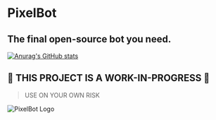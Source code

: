 # PixelBot
## The final open-source bot you need.



[![Anurag's GitHub stats](https://github-readme-stats.vercel.app/api?username=folospior&hide=stars&show_icons=true)](https://github.com/anuraghazra/github-readme-stats)

## **🚧 THIS PROJECT IS A WORK-IN-PROGRESS 🚧**
> USE ON YOUR OWN RISK

![PixelBot Logo]()
